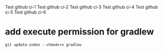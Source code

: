 Test github ci-1
Test github ci-2
Test github ci-3
Test github ci-4
Test github ci-5
Test github ci-6

# add execute permission for gradlew
`git update-index --chmod=+x gradlew`
